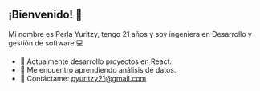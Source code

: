 ## ¡Bienvenido! 🤞

Mi nombre es Perla Yuritzy, tengo 21 años y soy ingeniera en Desarrollo y gestión de software.💻

- 🔭 Actualmente desarrollo proyectos en React.
- 🌱 Me encuentro aprendiendo análisis de datos.
-  💬 Contáctame: pyuritzy21@gmail.com

<!--
**Perla1802/Perla1802** is a ✨ _special_ ✨ repository because its `README.md` (this file) appears on your GitHub profile.

Here are some ideas to get you started:

- 🔭 I’m currently working on ...
- 🌱 I’m currently learning ...
- 👯 I’m looking to collaborate on ...
- 🤔 I’m looking for help with ...
- 💬 Ask me about ...
- 📫 How to reach me: ...
- 😄 Pronouns: ...
- ⚡ Fun fact: ...
-->
